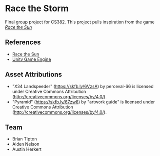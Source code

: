 # Race the Storm 

Final group project for CS382.
This project pulls inspiration from the game [*Race the Sun*](https://store.steampowered.com/app/253030/Race_The_Sun/)

## References
- [Race the Sun](https://store.steampowered.com/app/253030/Race_The_Sun/)
- [Unity Game Engine](https://unity.com/)

## Asset Attributions
- "X34 Landspeeder" (https://skfb.ly/6VzsA) by perceval-66 is licensed under Creative Commons Attribution (http://creativecommons.org/licenses/by/4.0/).
- "Pyramid" (https://skfb.ly/67zw8) by "artwork guide" is licensed under Creative Commons Attribution (http://creativecommons.org/licenses/by/4.0/).

## Team
- Brian Tipton
- Aiden Nelson
- Austin Herkert 
